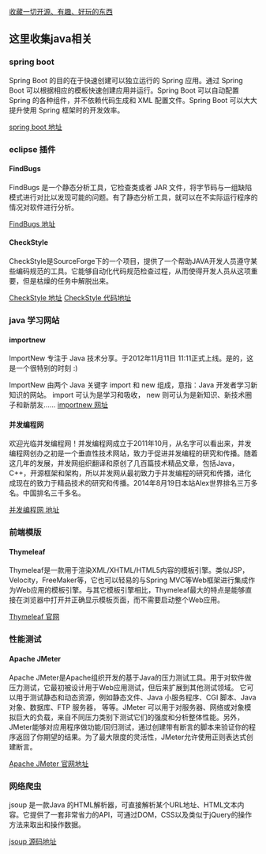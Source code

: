 
[收藏一切开源、有趣、好玩的东西](https://github.com/ityouknow/collect-open-source)

## 这里收集java相关


### spring boot
Spring Boot 的目的在于快速创建可以独立运行的 Spring 应用。通过 Spring Boot 可以根据相应的模板快速创建应用并运行。Spring Boot 可以自动配置 Spring 的各种组件，并不依赖代码生成和 XML 配置文件。Spring Boot 可以大大提升使用 Spring 框架时的开发效率。

[spring boot 地址](http://projects.spring.io/spring-boot/)



### eclipse 插件

#### FindBugs
FindBugs 是一个静态分析工具，它检查类或者 JAR 文件，将字节码与一组缺陷模式进行对比以发现可能的问题。有了静态分析工具，就可以在不实际运行程序的情况对软件进行分析。

[FindBugs 地址](http://findbugs.sourceforge.net/)

#### CheckStyle
CheckStyle是SourceForge下的一个项目，提供了一个帮助JAVA开发人员遵守某些编码规范的工具。它能够自动化代码规范检查过程，从而使得开发人员从这项重要，但是枯燥的任务中解脱出来。

[CheckStyle 地址](http://checkstyle.sourceforge.net/)
[CheckStyle 代码地址](https://github.com/checkstyle/checkstyle)


### java 学习网站

#### importnew
ImportNew 专注于 Java 技术分享。于2012年11月11日 11:11正式上线。是的，这是一个很特别的时刻 :)

ImportNew 由两个 Java 关键字 import 和 new 组成，意指：Java 开发者学习新知识的网站。 import 可认为是学习和吸收， new 则可认为是新知识、新技术圈子和新朋友……
[importnew 网址](http://www.importnew.com/)

#### 并发编程网
欢迎光临并发编程网！并发编程网成立于2011年10月，从名字可以看出来，并发编程网创办之初是一个垂直性技术网站，致力于促进并发编程的研究和传播。随着这几年的发展，并发网组织翻译和原创了几百篇技术精品文章，包括Java，C++，开源框架和架构，所以并发网从最初致力于并发编程的研究和传播，进化成现在的致力于精品技术的研究和传播。2014年8月19日本站Alex世界排名三万多名。中国排名三千多名。

[并发编程网 地址](http://ifeve.com/)



### 前端模版

#### Thymeleaf
Thymeleaf是一款用于渲染XML/XHTML/HTML5内容的模板引擎。类似JSP，Velocity，FreeMaker等，它也可以轻易的与Spring MVC等Web框架进行集成作为Web应用的模板引擎。与其它模板引擎相比，Thymeleaf最大的特点是能够直接在浏览器中打开并正确显示模板页面，而不需要启动整个Web应用。

[Thymeleaf 官网](http://www.thymeleaf.org/)



### 性能测试

#### Apache JMeter
Apache JMeter是Apache组织开发的基于Java的压力测试工具。用于对软件做压力测试，它最初被设计用于Web应用测试，但后来扩展到其他测试领域。 它可以用于测试静态和动态资源，例如静态文件、Java 小服务程序、CGI 脚本、Java 对象、数据库、FTP 服务器， 等等。JMeter 可以用于对服务器、网络或对象模拟巨大的负载，来自不同压力类别下测试它们的强度和分析整体性能。另外，JMeter能够对应用程序做功能/回归测试，通过创建带有断言的脚本来验证你的程序返回了你期望的结果。为了最大限度的灵活性，JMeter允许使用正则表达式创建断言。

[Apache JMeter 官网地址](http://jmeter.apache.org/)


### 网络爬虫
 jsoup 是一款Java 的HTML解析器，可直接解析某个URL地址、HTML文本内容。它提供了一套非常省力的API，可通过DOM，CSS以及类似于jQuery的操作方法来取出和操作数据。

[jsoup 源码地址](https://github.com/jhy/jsoup)
